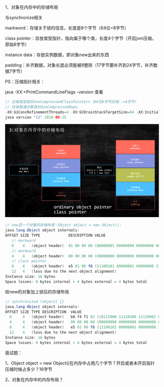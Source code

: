 1、对象在内存中的存储布局

与synchronize相关

markword：存储关于锁的信息，长度是8个字节（64位=8字节）

class pointer：存放类型指针，指向属于哪个类，长度4个字节（开启jvm压缩，原始8字节）

instance data：存放实例数据，即对象new出来的东西

padding：补齐数据，对象长度必须能被8整除（17字节要补齐到24字节，补齐数据7字节）



PS：压缩指针相关：

java -XX:+PrintCommandLineFlags -version 查看

```java
// 压缩类型指针UseCompressedClassPointers（64位8字节压缩-->4字节）
// 压缩普通对象指针UseCompressedOops
-XX:G1ConcRefinementThreads=4 -XX:GCDrainStackTargetSize=64 -XX:InitialHeapSize=267303168 -XX:MaxHeapSize=4276850688 -XX:+PrintCommandLineFlags -XX:ReservedCodeCacheSize=251658240 -XX:+SegmentedCodeCache -XX:+UseCompressedClassPointers -XX:+UseCompressedOops -XX:+UseG1GC -XX:-UseLargePagesIndividualAllocation
java version "11" 2018-09-25
```

<img src="../resource/java对象内存布局.png" style="zoom:80%;" />



```java
// new空一个对象的存储布局：Object object = new Object();
java.lang.Object object internals:
OFFSET SIZE TYPE             DESCRIPTION VALUE
   // markword
   0    4   (object header)  01 00 00 00 (00000001 00000000 00000000 00000000) (1)
   // markword
   4    4   (object header)  00 00 00 00 (00000000 00000000 00000000 00000000) (0)
   // class pointer
   8    4   (object header)  e5 01 00 f8 (11100101 00000001 00000000 11111000) (-134217243)
   12   4   (loss due to the next object alignment)
Instance size: 16 bytes
Space losses: 0 bytes internal + 4 bytes external = 4 bytes total
```

给new的对象加上锁后的存储布局

```java
// synchronized (object) {}
java.lang.Object object internals:
OFFSET SIZE TYPE DESCRIPTION  VALUE
  0     4   (object header)   b8 f4 f1 02 (10111000 11110100 11110001 00000010) (49411256)
  4     4   (object header)   00 00 00 00 (00000000 00000000 00000000 00000000) (0)
  8     4   (object header)   e5 01 00 f8 (11100101 00000001 00000000 11111000) (-134217243)
  12    4   (loss due to the next object alignment)
Instance size: 16 bytes
Space losses: 0 bytes internal + 4 bytes external = 4 bytes total
```

面试题：

1、Object object = new Object()在内存中占用几个字节？开启或者未开启指针压缩时候占多少？16字节

2、对象在内存中的内存布局？